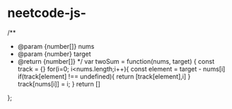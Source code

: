# neetcode-js-
/**
 * @param {number[]} nums
 * @param {number} target
 * @return {number[]}
 */
var twoSum = function(nums, target) {
    const track = {}
    for(i=0; i<nums.length;i++){
        const element = target - nums[i]
        if(track[element] !== undefined){
            return [track[element],i]
        }
        track[nums[i]] = i;
    }
    return []

};
